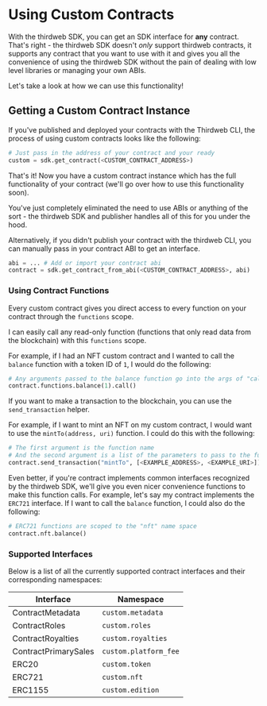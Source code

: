 # Using Custom Contracts

With the thirdweb SDK, you can get an SDK interface for **any** contract. That's right - the thirdweb SDK doesn't *only* support thirdweb contracts, it supports any contract that you want to use with it and gives you all the convenience of using the thirdweb SDK without the pain of dealing with low level libraries or managing your own ABIs.

Let's take a look at how we can use this functionality!

## Getting a Custom Contract Instance

If you've published and deployed your contracts with the Thirdweb CLI, the process of using custom contracts looks like the following:

```python
# Just pass in the address of your contract and your ready
custom = sdk.get_contract(<CUSTOM_CONTRACT_ADDRESS>) 
```

That's it! Now you have a custom contract instance which has the full functionality of your contract (we'll go over how to use this functionality soon).

You've just completely eliminated the need to use ABIs or anything of the sort - the thirdweb SDK and publisher handles all of this for you under the hood.

Alternatively, if you didn't publish your contract with the thirdweb CLI, you can manually pass in your contract ABI to get an interface.

```python
abi = ... # Add or import your contract abi 
contract = sdk.get_contract_from_abi(<CUSTOM_CONTRACT_ADDRESS>, abi)
```

### Using Contract Functions

Every custom contract gives you direct access to every function on your contract through the `functions` scope. 

I can easily call any read-only function (functions that only read data from the blockchain) with this `functions` scope.

For example, if I had an NFT custom contract and I wanted to call the `balance` function with a token ID of `1`, I would do the following:

```python
# Any arguments passed to the balance function go into the args of "call"
contract.functions.balance(1).call()
```

If you want to make a transaction to the blockchain, you can use the `send_transaction` helper.

For example, if I want to mint an NFT on my custom contract, I would want to use the `mintTo(address, uri)` function. I could do this with the following:

```python
# The first argument is the function name
# And the second argument is a list of the parameters to pass to the function
contract.send_transaction("mintTo", [<EXAMPLE_ADDRESS>, <EXAMPLE_URI>])
```

Even better, if you're contract implements common interfaces recognized by the thirdweb SDK, we'll give you even nicer convenience functions to make this function calls. For example, let's say my contract implements the `ERC721` interface. If I want to call the `balance` function, I could also do the following:

```python
# ERC721 functions are scoped to the "nft" name space
contract.nft.balance()
```

### Supported Interfaces

Below is a list of all the currently supported contract interfaces and their corresponding namespaces:

| Interface      | Namespace |
| ----------- | ----------- |
| ContractMetadata     | `custom.metadata` |
| ContractRoles   | `custom.roles` |
| ContractRoyalties   | `custom.royalties` |
| ContractPrimarySales   | `custom.platform_fee` |
| ERC20   | `custom.token` |
| ERC721   | `custom.nft` |
| ERC1155   | `custom.edition` |
